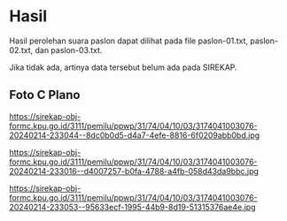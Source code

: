 # Hasil

Hasil perolehan suara paslon dapat dilihat pada file paslon-01.txt, paslon-02.txt, dan paslon-03.txt.

Jika tidak ada, artinya data tersebut belum ada pada SIREKAP.

## Foto C Plano

https://sirekap-obj-formc.kpu.go.id/3111/pemilu/ppwp/31/74/04/10/03/3174041003076-20240214-233044--8dc0b0d5-d4a7-4efe-8816-6f0209abb0bd.jpg

https://sirekap-obj-formc.kpu.go.id/3111/pemilu/ppwp/31/74/04/10/03/3174041003076-20240214-233016--d4007257-b0fa-4788-a4fb-058d43da9bbc.jpg

https://sirekap-obj-formc.kpu.go.id/3111/pemilu/ppwp/31/74/04/10/03/3174041003076-20240214-233053--95633ecf-1995-44b9-8d19-51315376ae4e.jpg
